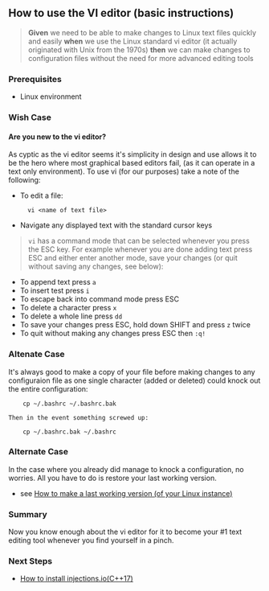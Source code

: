 ## How to use the VI editor (basic instructions)
> **Given** we need to be able to make changes to Linux text files quickly and easily **when** we use the Linux standard vi editor (it actually originated with Unix from the 1970s) **then** we can make changes to configuration files without the need for more advanced editing tools 

### Prerequisites
- Linux environment

### Wish Case
#### Are you new to the vi editor?
As cyptic as the vi editor seems it's simplicity in design and use allows it to be the hero where most graphical based editors fail, (as it can operate in a text only environment). To use vi (for our purposes) take a note of the following:
- To edit a file:

        vi <name of text file>

- Navigate any displayed text with the standard cursor keys

>`vi` has a command mode that can be selected whenever you press the ESC key. For example whenever you are done adding text press ESC and either enter another mode, save your changes (or quit without saving any changes, see below):

- To append text press `a`
- To insert test press `i`
- To escape back into command mode press ESC
- To delete a character press `x`
- To delete a whole line press `dd`
- To save your changes press ESC, hold down SHIFT and press `z` twice
- To quit without making any changes press ESC then `:q!`

### Altenate Case
It's always good to make a copy of your file before making changes to any configuraion file as one single character (added or deleted) could knock out the entire configuration:

 		cp ~/.bashrc ~/.bashrc.bak

    Then in the event something screwed up:

        cp ~/.bashrc.bak ~/.bashrc

### Alternate Case
In the case where you already did manage to knock a configuration, no worries. All you have to do is restore your last working version. 
- see [How to make a last working version (of your Linux instance)](https://github.com/perriera/for_interfaces/blob/main/linux/LWV.md)

### Summary
Now you know enough about the vi editor for it to become your #1 text editing tool whenever you find yourself in a pinch.

### Next Steps
- [How to install injections.io(C++17)](https://github.com/perriera/injections)
